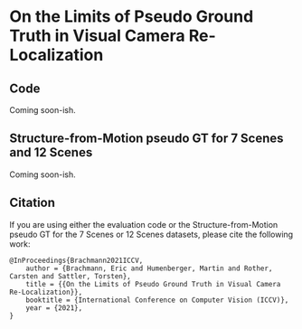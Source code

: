 # On the Limits of Pseudo Ground Truth in Visual Camera Re-Localization

## Code
Coming soon-ish.

## Structure-from-Motion pseudo GT for 7 Scenes and 12 Scenes
Coming soon-ish.

## Citation
If you are using either the evaluation code or the Structure-from-Motion pseudo GT for the 7 Scenes or 12 Scenes datasets, please cite the following work:
```
@InProceedings{Brachmann2021ICCV,
    author = {Brachmann, Eric and Humenberger, Martin and Rother, Carsten and Sattler, Torsten},
    title = {{On the Limits of Pseudo Ground Truth in Visual Camera Re-Localization}},
    booktitle = {International Conference on Computer Vision (ICCV)},
    year = {2021},
}
```
